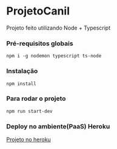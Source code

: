 # ProjetoCanil

Projeto feito utilizando Node + Typescript

### Pré-requisitos globais

`npm i -g nodemon typescript ts-node`

### Instalação

`npm install`

### Para rodar o projeto 
`npm run start-dev`

### Deploy no ambiente(PaaS) Heroku

[Projeto no heroku](https://radiant-gorge-05760.herokuapp.com/)

